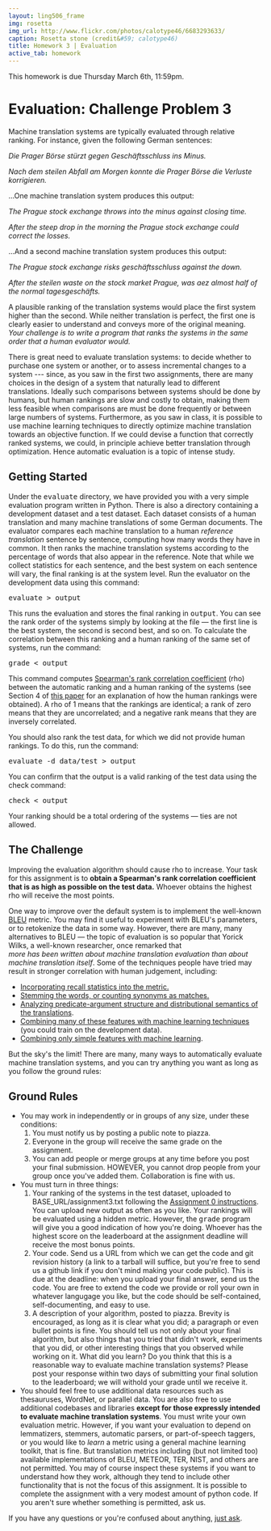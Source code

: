 ```yaml
---
layout: ling506_frame
img: rosetta
img_url: http://www.flickr.com/photos/calotype46/6683293633/
caption: Rosetta stone (credit&#59; calotype46)
title: Homework 3 | Evaluation
active_tab: homework
---
```


<div class="alert alert-info">
This homework is due Thursday March 6th, 11:59pm.
</div>

Evaluation:  <span class="text-muted">Challenge Problem 3</span>
=============================================================

Machine translation systems are typically evaluated through relative
ranking. For instance, given the following German sentences:

*Die Prager Börse stürzt gegen Geschäftsschluss ins Minus.*

*Nach dem steilen Abfall am Morgen konnte die Prager Börse die Verluste korrigieren.*

...One machine translation system produces this output:

*The Prague stock exchange throws into the minus against closing time.*

*After the steep drop in the morning the Prague stock exchange could correct the losses.*

...And a second machine translation system produces this output:

*The Prague stock exchange risks geschäftsschluss against the down.*

*After the steilen waste on the stock market Prague, was aez almost half of the normal tagesgeschäfts.*

A plausible ranking of the translation systems would place the first
system higher than the second. While neither translation is perfect, the 
first one is clearly easier to understand and conveys more of the original
meaning. *Your challenge is to write a program that ranks the systems in 
the same order that a human evaluator would.*

There is great need to evaluate translation systems: to 
decide whether to purchase one system or another, or to assess incremental
changes to a system --- since, as you saw in the first two assignments,
there are many choices in the design of a system that naturally lead to
different translations. Ideally such comparisons between systems should be 
done by humans, but human rankings are slow and costly to obtain, making 
them less feasible when comparisons are must be done frequently or between 
large numbers of systems. Furthermore, as you saw in class, it is possible
to use machine learning techniques to directly optimize machine translation 
towards an objective function. If we could devise a function that 
correctly ranked systems, we could, in principle achieve better translation
through optimization. Hence automatic evaluation is a topic of intense study.
 
## Getting Started

Under the <tt>evaluate</tt> directory, we have provided you with a very 
simple evaluation program written in Python. There is also a directory containing
a development dataset and a test dataset. Each dataset consists of 
a human translation and many machine translations of some German documents.
The evaluator compares each machine translation to a human 
*reference translation* sentence by sentence, computing how many words 
they have in common. It then ranks the machine translation systems according 
to the percentage of words that also appear in the reference. Note that while we
collect statistics for each sentence, and the best system on each sentence
will vary, the final ranking is at the system level.
Run the evaluator on the development data using this command:

<tt>evaluate &gt; output</tt>

This runs the evaluation and stores the final ranking in 
<tt>output</tt>. You can see the rank order of the systems simply by looking
at the file &mdash; the first line is the best system, the second is second
best, and so on. To calculate the correlation between this ranking and a 
human ranking of the same set of systems, run the command:


<tt>grade &lt; output</tt>

This command computes 
<a href="http://en.wikipedia.org/wiki/Spearman%27s_rank_correlation_coefficient">Spearman's rank correlation coefficient</a>
(rho) between the automatic ranking
and a human ranking of the systems (see Section 4 of 
<a href="http://aclweb.org/anthology-new/W/W11/W11-2103.pdf">this paper</a> for an explanation
of how the human rankings were obtained). A rho of 1 means that the rankings
are identical; a rank of zero means that they are uncorrelated; and a negative
rank means that they are inversely correlated.

You should also rank the test data, for which we did not provide human
rankings. To do this, run the command:

<tt>evaluate -d data/test &gt; output</tt>

You can confirm that the output is a valid ranking of the test data 
using the check command:

<tt>check &lt; output</tt>

Your ranking should be a total ordering of the systems &mdash; ties are not allowed.

## The Challenge

Improving the evaluation algorithm should cause rho
to increase. Your task for this assignment is to <b>obtain a
Spearman's rank correlation coefficient that is as high as possible on the 
test data.</b> Whoever obtains the highest rho will receive the most 
points. 


One way to improve over the default system is to implement the 
well-known <a href="http://aclweb.org/anthology-new/P/P02/P02-1040.pdf">BLEU</a>
metric. You may find it useful to experiment with BLEU's parameters,
or to retokenize the data in some way. However, there are many, many 
alternatives to BLEU &mdash; the topic of evaluation is so popular that
Yorick Wilks, a well-known researcher, once remarked that  
*more has been written about machine translation evaluation than about
machine translation itself*. Some of the techniques people have tried
may result in stronger correlation with human judgement, including:

<ul>
  <li><a href="http://aclweb.org/anthology-new/W/W11/W11-2105.pdf">Incorporating recall statistics into the metric.</a></li>
  <li><a href="http://aclweb.org/anthology-new/W/W07/W07-0734.pdf">Stemming the words, or counting synonyms as matches.</a></li>
  <li><a href="http://aclweb.org/anthology-new/W/W11/W11-2112.pdf">Analyzing predicate-argument structure and distributional semantics of the translations</a>.</li>
  <li><a href="http://aclweb.org/anthology-new/W/W11/W11-2106.pdf">Combining many of these features with machine learning techniques</a> (you could train on the development data).</li>
  <li><a href="http://aclweb.org/anthology-new/W/W11/W11-2113.pdf">Combining only simple features with machine learning</a>.</li>
</ul>

But the sky's the limit! There are many, many ways to automatically evaluate
machine translation systems, and
you can try anything you want as long as you follow the ground rules:

## Ground Rules

<ul>
<li>
   You may work in independently or in groups of any size, under these 
   conditions: 
   <ol>
   <li>
   You must notify us by posting a public note to piazza.
   </li>
   <li>
   Everyone in the group will receive the same grade on the assignment. 
   </li>
   <li>
   You can add people or merge groups at any time before you post your
   final submission. HOWEVER, you cannot drop people from your group once 
   you've added them. Collaboration is fine with us.
   </li>
  </ol>
</li>
<li> You must turn in three things:
  <ol>
  <li>
  Your ranking of the systems in the test dataset, uploaded to BASE_URL/assignment3.txt
  following the <a href="assignment0.html">Assignment 0 instructions</a>. 
  You can upload new output as often as you like. Your rankings will be
  evaluated using a hidden metric. However, the 
  <tt>grade</tt> program will give you a good indication of how you're doing.
  Whoever has the highest score on the leaderboard at the assignment 
  deadline will receive the most bonus points.
  </li>
  <li>
  Your code. Send us a URL from which we can get the code and git revision
  history (a link to a tarball will suffice, but you're free to send us a 
  github link if you don't mind making your code public). This is due at the
  deadline: when you upload your final answer, send us the code.
  You are free to extend the code we provide or roll your own in whatever
  langugage you like, but the code should be self-contained, 
  self-documenting, and easy to use. 
  </li>
  <li>
  A description of your algorithm, posted to piazza. 
  Brevity is encouraged, as long as it is clear what you did; a paragraph or 
  even bullet points is fine. You should tell us not only about your final 
  algorithm, but also things that you tried that didn't work, experiments that
  you did, or other interesting things that you observed while working on it.
  What did you learn? Do you think that this is a reasonable way to evaluate
  machine translation systems? Please post your 
  response within two days of submitting your final solution to the 
  leaderboard; we will withold your grade until we receive it.
  </li>
  </ol>
</li>
<li>
   You should feel free to use additional data resources such as thesauruses, 
   WordNet, or parallel data. You are also free to use additional codebases and libraries 
   <b>except for those expressly intended to evaluate machine translation 
   systems</b>. You must write your own evaluation metric. However, if you 
   want your evaluation to depend on lemmatizers, stemmers, automatic parsers,
   or part-of-speech taggers, or you would like to <i>learn</i> a metric using 
   a general machine learning toolkit, that is fine. But translation metrics including 
   (but not limited too) available implementations of BLEU, METEOR, TER, 
   NIST, and others are not permitted. You may of course inspect these systems
   if you want to understand how they work, although they tend to include
   other functionality that is not the focus of this assignment.
   It is possible to complete the assignment with a very modest amount
   of python code. If you aren't sure whether something is permitted, ask us.
</li>
</ul>

If you have any questions or you're confused about anything,
<a href="https://piazza.com/upenn/spring2014/cis526/home">just ask</a>.

